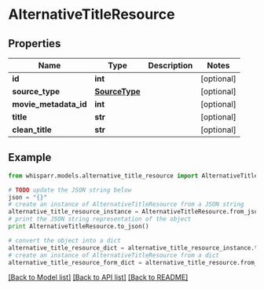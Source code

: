 # AlternativeTitleResource


## Properties
Name | Type | Description | Notes
------------ | ------------- | ------------- | -------------
**id** | **int** |  | [optional] 
**source_type** | [**SourceType**](SourceType.md) |  | [optional] 
**movie_metadata_id** | **int** |  | [optional] 
**title** | **str** |  | [optional] 
**clean_title** | **str** |  | [optional] 

## Example

```python
from whisparr.models.alternative_title_resource import AlternativeTitleResource

# TODO update the JSON string below
json = "{}"
# create an instance of AlternativeTitleResource from a JSON string
alternative_title_resource_instance = AlternativeTitleResource.from_json(json)
# print the JSON string representation of the object
print AlternativeTitleResource.to_json()

# convert the object into a dict
alternative_title_resource_dict = alternative_title_resource_instance.to_dict()
# create an instance of AlternativeTitleResource from a dict
alternative_title_resource_form_dict = alternative_title_resource.from_dict(alternative_title_resource_dict)
```
[[Back to Model list]](../README.md#documentation-for-models) [[Back to API list]](../README.md#documentation-for-api-endpoints) [[Back to README]](../README.md)



